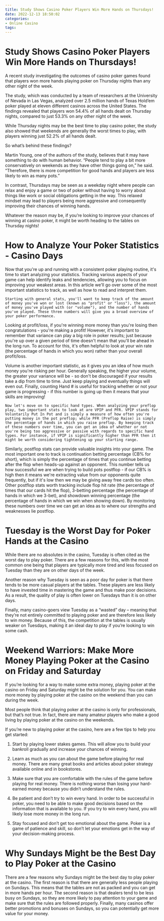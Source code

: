 ```yaml
---
title: Study Shows Casino Poker Players Win More Hands on Thursdays!
date: 2022-12-13 18:50:02
categories:
- Online Casino
tags:
---
```



#  Study Shows Casino Poker Players Win More Hands on Thursdays!

A recent study investigating the outcomes of casino poker games found that players won more hands playing poker on Thursday nights than any other night of the week.

The study, which was conducted by a team of researchers at the University of Nevada in Las Vegas, analyzed over 2.5 million hands of Texas Hold’em poker played at eleven different casinos across the United States. The findings revealed that players won 54.4% of all hands dealt on Thursday nights, compared to just 53.3% on any other night of the week.

While Thursday nights may be the best time to play casino poker, the study also showed that weekends are generally the worst times to play, with players winning just 52.2% of all hands dealt.

So what’s behind these findings?

Martin Young, one of the authors of the study, believes that it may have something to do with human behavior. “People tend to play a bit more conservatively on weekends as they have other things going on,” he said. “Therefore, there is more competition for good hands and players are less likely to win as many pots.”

In contrast, Thursdays may be seen as a weekday night where people can relax and enjoy a game or two of poker without having to worry about things like work or social obligations getting in the way. This relaxed mindset may lead to players being more aggressive and consequently improving their chances of winning hands.

Whatever the reason may be, if you’re looking to improve your chances of winning at casino poker, it might be worth heading to the tables on Thursday nights!

#  How to Analyze Your Poker Statistics - Casino Days



Now that you're up and running with a consistent poker playing routine, it's time to start analyzing your statistics. Tracking various aspects of your game can help identify leaks and tendencies, allowing you to focus on improving your weakest areas. In this article we'll go over some of the most important statistics to track, as well as how to read and interpret them.


    Starting with general stats, you'll want to keep track of the amount of money you've won or lost (known as "profit" or "loss"), the amount of money you've played with (or "volume"), and the number of hands you've played. These three numbers will give you a broad overview of your poker performance. 

Looking at profit/loss, if you're winning more money than you're losing then congratulations - you're making a profit! However, it's important to remember that variance can play a big role in poker results; just because you're up over a given period of time doesn't mean that you'll be ahead in the long run. To account for this, it's often helpful to look at your win rate (the percentage of hands in which you won) rather than your overall profit/loss.

Volume is another important statistic, as it gives you an idea of how much money you're risking per hour. Generally speaking, the higher your volume, the greater your variance will be - so don't be discouraged if your results take a dip from time to time. Just keep playing and eventually things will even out. Finally, counting Hand # is useful for tracking whether or not your game is progressing - if this number is going up then it means that your skills are improving! 

    Now let's move on to specific hand types. When analyzing your preflop play, two important stats to look at are VPIP and PFR. VPIP stands for Voluntarily Put In Pot and is simply a measure of how often you're putting money in the pot preflop; while PFR (Preflop Raise) is simply the percentage of hands in which you raise preflop. By keeping track of these numbers over time, you can get an idea of whether or not you're being too aggressive or passive with regards to specific hand types. For instance, if VPIP is significantly higher than PFR then it might be worth considering tightening up your starting range.

Similarly, postflop stats can provide valuable insights into your game. The most important one to track is continuation betting percentage (CB% for short), which is simply the percentage of times that you continue betting after the flop when heads-up against an opponent. This number tells us how successful we are when trying to build pots postflop - if our CB% is high then it means we're extracting value from our opponents quite frequently, but if it's low then we may be giving away free cards too often. Other postflop stats worth tracking include flop hit rate (the percentage of times that our cards hit the flop), 3-betting percentage (the percentage of hands in which we 3-bet), and showdown winning percentage (the percentage of hands in which we win when showing down). By monitoring these numbers over time we can get an idea as to where our strengths and weaknesses lie postflop.

#  Tuesday is the Worst Day for Poker Hands at the Casino

While there are no absolutes in the casino, Tuesday is often cited as the worst day to play poker. There are a few reasons for this, with the most common one being that players are typically more tired and less focused on Tuesday than they are on other days of the week.

Another reason why Tuesday is seen as a poor day for poker is that there tends to be more casual players at the tables. These players are less likely to have invested time in mastering the game and thus make poor decisions. As a result, the quality of play is often lower on Tuesdays than it is on other days.

Finally, many casino-goers view Tuesday as a “wasted” day – meaning that they’re not entirely committed to playing poker and are therefore less likely to win money. Because of this, the competition at the tables is usually weaker on Tuesdays, making it an ideal day to play if you’re looking to win some cash.

#  Weekend Warriors: Make More Money Playing Poker at the Casino on Friday and Saturday

If you’re looking for a way to make some extra money, playing poker at the casino on Friday and Saturday might be the solution for you. You can make more money by playing poker at the casino on the weekend than you can during the week.

Most people think that playing poker at the casino is only for professionals, but that’s not true. In fact, there are many amateur players who make a good living by playing poker at the casino on the weekends.

If you’re new to playing poker at the casino, here are a few tips to help you get started:

1. Start by playing lower stakes games. This will allow you to build your bankroll gradually and increase your chances of winning.

2. Learn as much as you can about the game before playing for real money. There are many great books and articles about poker strategy available online and in bookstores.

3. Make sure that you are comfortable with the rules of the game before playing for real money. There is nothing worse than losing your hard-earned money because you didn’t understand the rules.

4. Be patient and don’t try to win every hand. In order to be successful in poker, you need to be able to make good decisions based on the information that is available to you. If you try to win every hand, you will likely lose more money in the long run.

5. Stay focused and don’t get too emotional about the game. Poker is a game of patience and skill, so don’t let your emotions get in the way of your decision-making process.

#  Why Sundays Might be the Best Day to Play Poker at the Casino

There are a few reasons why Sundays might be the best day to play poker at the casino. The first reason is that there are generally less people playing on Sundays. This means that the tables are not as packed and you can get in more hands per hour. The second reason is that dealers tend to be less busy on Sundays, so they are more likely to pay attention to your game and make sure that the rules are followed properly. Finally, many casinos offer better promotions and bonuses on Sundays, so you can potentially get more value for your money.
